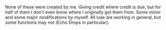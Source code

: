 None of these were created by me. 
Giving credit where credit is due, but for half of them I don't even know where I originally got them from. 
Some minor and some major modifications by myself. 
All luas are working in general, but some functions may not (Echo Drops in particular).
